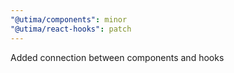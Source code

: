 ```yaml
---
"@utima/components": minor
"@utima/react-hooks": patch
---
```


Added connection between components and hooks
